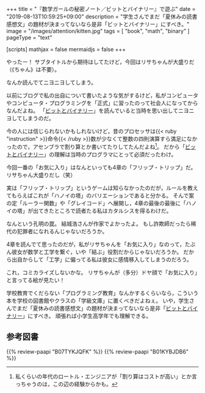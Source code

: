 +++
title = "『数学ガールの秘密ノート／ビットとバイナリー』で遊ぶ"
date =  "2019-08-13T10:59:25+09:00"
description = "学生さんでまだ「夏休みの読書感想文」の題材が決まってないなら是非「ビットとバイナリー」にすべき。"
image = "/images/attention/kitten.jpg"
tags = [ "book", "math", "binary" ]
pageType = "text"

[scripts]
  mathjax = false
  mermaidjs = false
+++

やったー！ サブタイトルから期待はしてたけど，今回はリサちゃんが大盛りだ（《ちゃん》は不要）。

なんか読んでてニヨニヨしてしまう。

以前にブログで私の出自について書いたような気がするけど，私がコンピュータやコンピュータ・プログラミングを「正式」に習ったのって社会人になってからなんだよね。
「[ビットとバイナリー]」を読んでいると当時を思い出してニヨニヨしてしまうのだ。

今の人には信じられないかもしれないけど，昔のプロセッサは{{< ruby "instruction" >}}命令{{< /ruby >}}数が少なくて整数の四則演算すら満足になかったので，アセンブラで割り算とか書いてたりしてたんだよね[^s1]。
だから「[ビットとバイナリー]」の理解は当時のプログラマにとって必須だったわけ。

[^s1]: 私くらいの年代のロートル・エンジニアが「割り算はコストが高い」とか言っちゃうのは，この辺の経験からかも。

今回一番の「お気に入り」はなんといっても4章の「フリップ・トリップ」だ。
リサちゃん大盛りだし（笑）

実は「フリップ・トリップ」というゲームは知らなかったのだが，ルールを教えてもらえばこれが「ハノイの塔」のバリエーションであると分かる。
そんで案の定「ルーラー関数」や「グレイコード」へ展開し，4章の最後の最後に「ハノイの塔」が出てきたところで読者たる私はカタルシスを得るわけだ。

なんという孔明の罠。
結城浩さんが作家でよかったよ。
もし詐欺師だったら稀代の犯罪者になれるんじゃないだろうか。

4章を読んでて思ったのだが，私がリサちゃんを「お気に入り」なのって，たぶん彼女が数学と工学を繋ぐ，いや「結ぶ」役割だからじゃないだろうか。
だから出自からして「工学」に偏ってる私は彼女に感情移入してしまうのだろう。

これ，コミカライズしないかな。
リサちゃんが（多分）ドヤ顔で「お気に入り」と言ってる絵が見たい！

学校教育でくだらない「プログラミング教育」なんかするくらいなら，こういう本を学校の図書館やクラスの「学級文庫」に置くべきだよねぇ。
いや，学生さんでまだ「夏休みの読書感想文」の題材が決まってないなら是非「[ビットとバイナリー]」にすべき。
頑張れば小学生高学年でも理解できる。

[ビットとバイナリー]: https://www.amazon.co.jp/exec/obidos/ASIN/B07TYKJQFK/baldandersinf-22/ "数学ガールの秘密ノート／ビットとバイナリー | 結城 浩 | 数学 | Kindleストア | Amazon"

## 参考図書

{{% review-paapi "B07TYKJQFK" %}} <!-- 数学ガールの秘密ノート／ビットとバイナリー -->
{{% review-paapi "B01KYBJDB6" %}} <!-- 『装神少女まとい』OPテーマ「蝶結びアミュレット」 -->
